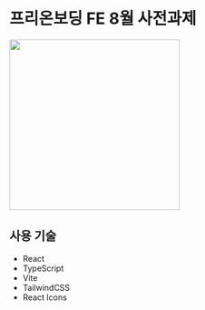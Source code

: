 # 프리온보딩 FE 8월 사전과제

<img src="https://github.com/user-attachments/assets/0af3b61a-58b0-4a4e-9f0b-bcfd87dbd4bc" width="300">

## 사용 기술

- React
- TypeScript
- Vite
- TailwindCSS
- React Icons
